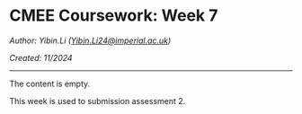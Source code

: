 # CMEE Coursework: Week 7

*Author: Yibin.Li ([Yibin.Li24\@imperial.ac.uk](mailto:Yibin.Li24@imperial.ac.uk))*

*Created: 11/2024*

------------------------------------------------------------------------

The content is empty.

This week is used to submission assessment 2.
